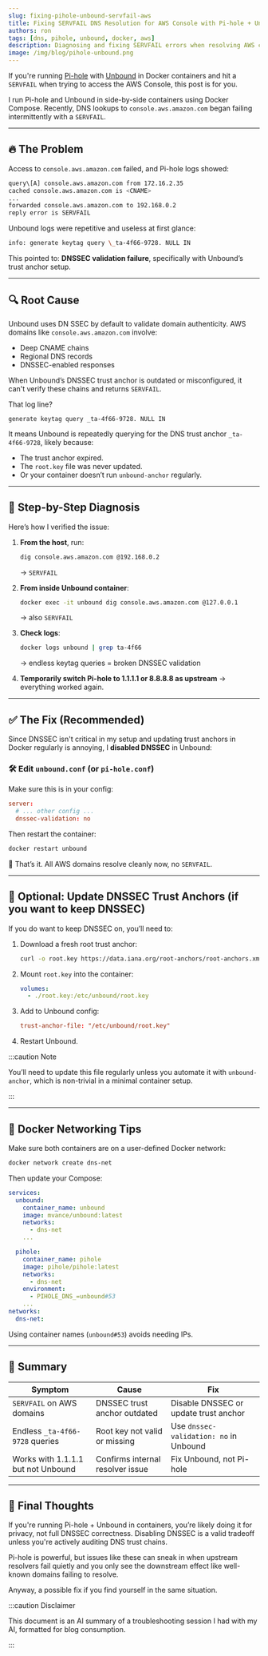 ```yaml
---
slug: fixing-pihole-unbound-servfail-aws
title: Fixing SERVFAIL DNS Resolution for AWS Console with Pi-hole + Unbound
authors: ron
tags: [dns, pihole, unbound, docker, aws]
description: Diagnosing and fixing SERVFAIL errors when resolving AWS console domains via Pi-hole + Unbound in a Docker setup.
image: /img/blog/pihole-unbound.png
---
```


If you're running [Pi-hole](https://pi-hole.net/) with [Unbound](https://nlnetlabs.nl/projects/unbound/about/) in Docker containers and hit a `SERVFAIL` when trying to access the AWS Console, this post is for you.

I run Pi-hole and Unbound in side-by-side containers using Docker Compose. Recently, DNS lookups to `console.aws.amazon.com` began failing intermittently with a `SERVFAIL`.

---

## 🔥 The Problem

Access to `console.aws.amazon.com` failed, and Pi-hole logs showed:

```bash
query\[A] console.aws.amazon.com from 172.16.2.35
cached console.aws.amazon.com is <CNAME>
...
forwarded console.aws.amazon.com to 192.168.0.2
reply error is SERVFAIL
```

Unbound logs were repetitive and useless at first glance:

```bash
info: generate keytag query \_ta-4f66-9728. NULL IN
```

This pointed to: **DNSSEC validation failure**, specifically with Unbound’s trust anchor setup.

---

## 🔍 Root Cause

Unbound uses DN SSEC by default to validate domain authenticity. AWS domains like `console.aws.amazon.com` involve:

- Deep CNAME chains
- Regional DNS records
- DNSSEC-enabled responses

When Unbound’s DNSSEC trust anchor is outdated or misconfigured, it can't verify these chains and returns `SERVFAIL`.

That log line?

```text
generate keytag query _ta-4f66-9728. NULL IN
````

It means Unbound is repeatedly querying for the DNS trust anchor `_ta-4f66-9728`, likely because:

* The trust anchor expired.
* The `root.key` file was never updated.
* Or your container doesn’t run `unbound-anchor` regularly.

---

## 🧪 Step-by-Step Diagnosis

Here’s how I verified the issue:

1. **From the host**, run:

   ```bash
   dig console.aws.amazon.com @192.168.0.2
   ```

   → `SERVFAIL`

2. **From inside Unbound container**:

   ```bash
   docker exec -it unbound dig console.aws.amazon.com @127.0.0.1
   ```

   → also `SERVFAIL`

3. **Check logs**:

   ```bash
   docker logs unbound | grep ta-4f66
   ```

   → endless keytag queries = broken DNSSEC validation

4. **Temporarily switch Pi-hole to 1.1.1.1 or 8.8.8.8 as upstream** → everything worked again.

---

## ✅ The Fix (Recommended)

Since DNSSEC isn't critical in my setup and updating trust anchors in Docker regularly is annoying, I **disabled DNSSEC** in Unbound:

### 🛠 Edit `unbound.conf` (or `pi-hole.conf`)

Make sure this is in your config:

```conf
server:
  # ... other config ...
  dnssec-validation: no
```

Then restart the container:

```bash
docker restart unbound
```

🎉 That’s it. All AWS domains resolve cleanly now, no `SERVFAIL`.

---

## 🧰 Optional: Update DNSSEC Trust Anchors (if you want to keep DNSSEC)

If you do want to keep DNSSEC on, you’ll need to:

1. Download a fresh root trust anchor:

   ```bash
   curl -o root.key https://data.iana.org/root-anchors/root-anchors.xml
   ```

2. Mount `root.key` into the container:

   ```yaml
   volumes:
     - ./root.key:/etc/unbound/root.key
   ```

3. Add to Unbound config:

   ```conf
   trust-anchor-file: "/etc/unbound/root.key"
   ```

4. Restart Unbound.

:::caution Note

You’ll need to update this file regularly unless you automate it with `unbound-anchor`, which is non-trivial in a minimal container setup.

:::

---

## 🐳 Docker Networking Tips

Make sure both containers are on a user-defined Docker network:

```bash
docker network create dns-net
```

Then update your Compose:

```yaml
services:
  unbound:
    container_name: unbound
    image: mvance/unbound:latest
    networks:
      - dns-net
    ...

  pihole:
    container_name: pihole
    image: pihole/pihole:latest
    networks:
      - dns-net
    environment:
      - PIHOLE_DNS_=unbound#53
    ...
networks:
  dns-net:
```

Using container names (`unbound#53`) avoids needing IPs.

---

## 🧩 Summary

| Symptom                            | Cause                            | Fix                                    |
| ---------------------------------- | -------------------------------- | -------------------------------------- |
| `SERVFAIL` on AWS domains          | DNSSEC trust anchor outdated     | Disable DNSSEC or update trust anchor  |
| Endless `_ta-4f66-9728` queries    | Root key not valid or missing    | Use `dnssec-validation: no` in Unbound |
| Works with 1.1.1.1 but not Unbound | Confirms internal resolver issue | Fix Unbound, not Pi-hole               |

---

## 🧠 Final Thoughts

If you're running Pi-hole + Unbound in containers, you’re likely doing it for privacy, not full DNSSEC correctness. Disabling DNSSEC is a valid tradeoff unless you're actively auditing DNS trust chains.

Pi-hole is powerful, but issues like these can sneak in when upstream resolvers fail quietly and you only see the downstream effect like well-known domains failing to resolve.

Anyway, a possible fix if you find yourself in the same situation.

:::caution Disclaimer

This document is an AI summary of a troubleshooting session I had with my AI, formatted for blog consumption.

:::

